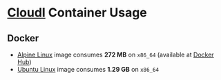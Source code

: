 # [CloudI](https://cloudi.org) Container Usage

## Docker

* [Alpine Linux](https://github.com/CloudI/containers/tree/master/docker/alpine#readme) image consumes **272 MB** on `x86_64` (available at [Docker Hub](https://hub.docker.com/r/cloudi/cloudi/))
* [Ubuntu Linux](https://github.com/CloudI/containers/tree/master/docker/ubuntu#readme) image consumes **1.29 GB** on `x86_64`

